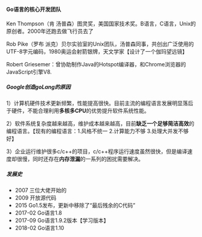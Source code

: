 #### Go语言的核心开发团队

Ken Thompson（肯 汤普森）图灵奖，美国国家技术奖。B语言，C语言，Unix的原创者。2000年还跑去做飞行员去了

Rob Pike（罗布 派克）贝尔实验室的Unix团队，汤普森同事，共创出广泛使用的UTF-8字元编码，1980奥运会射箭银牌，天文学家【设计了一个伽玛望远镜】

Robert Griesemer：曾协助制作Java的Hotspot编译器，和Chrome浏览器的JavaScript引擎V8.

##### Google创造goLang的原因

1）计算机硬件技术更新频繁，性能提高很快。目前主流的编程语言发展明显落后于硬件，不能合理利用**多核多CPU**的优势提升软件系统性能。

2）软件系统复杂度越来越高，维护成本越来越高，目前**缺乏一个足够简洁高效**的编程语言。【现有的编程语言：1.风格不统一 2.计算能力不够 3.处理大并发不够好】

3）企业运行维护很多c/c++的项目，c/c++程序运行速度虽然很快，但是编译速度却很慢，同时还存在**内存泄漏**的一系列的困扰需要解决。

##### 发展史

* 2007 三位大佬开始的
* 2009 开放源代码
* 2015 Go1.5发布，更新中移除了“最后残余的C代码”
* 2017-02 Go语言1.8
* 2017-09 Go语言1.9.2版本【学习版本】
* 2018-02 Go语言1.10
